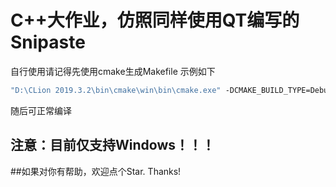 # C++大作业，仿照同样使用QT编写的Snipaste

自行使用请记得先使用cmake生成Makefile 示例如下
~~~cmd
"D:\CLion 2019.3.2\bin\cmake\win\bin\cmake.exe" -DCMAKE_BUILD_TYPE=Debug -G "CodeBlocks - MinGW Makefiles" D:\projects\23333\
~~~

随后可正常编译

## 注意：目前仅支持Windows！！！

##如果对你有帮助，欢迎点个Star. Thanks!